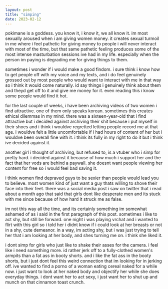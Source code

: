 ```yaml
---
layout: post
title: "simping"
date: 2023-02-12
---
```


pokimane is a goddess. you know it, i know it, we all know it. im most sexually aroused when i am giving women money. it creates sexual turmoil in me where i feel pathetic for giving money to people i will never interact with most of the time, but that same pathetic feeling produces some of the most intense masturbation sessions ive had in my life. especially when the person im paying is degrading me for giving things to them.

sometimes i wonder if i would make a good findom. i sure think i know how to get people off with my voice and my texts, and i do feel genuinely grossed out by most people who would want to interact with me in that way so i think it would come naturally. id say things i genuinely think about them and theyd get off to it and give me money for it. even reading this i know some people would find it hot.

for the last couple of weeks, i have been archiving videos of two women i find attractive. one of them only speaks korean. sometimes this creates ethical dilemmas in my mind. there was a sixteen-year-old that i find attractive but i decided against archiving their shit because i put myself in their shoes and i think i wouldve regretted letting people record me at that age. i wouldve felt a little uncomfortable if i had hours of content of her but i wouldve been overall fine with it. i think its fully in my right to do it but i think ive decided against it. 

another girl i thought of archiving, but refused to, is a vtuber who i simp for pretty hard. i decided against it because of how much i support her and the fact that her vods are behind a paywall. she doesnt want people viewing her content for free so i would feel bad saving it.

i think women find depraved guys to be sexier than people would lead you to believe. most women kind of just want a guy thats willing to shove their face into their feet. there was a social media post i saw on twitter that i read about a month ago that said that girls dont like desperate men and its stuck with me since because of how hard it struck me as false.

im not this way all the time, and its certainly something im somewhat ashamed of as i said in the first paragraph of this post. sometimes i like to act shy, but still be forward. one night i was playing vrchat and i wanted to flirt with this girl so i told her i didnt know if i could look at her breasts or not in a shy, cute demeanor. in a way, im acting shy, but i was just trying to tell her that i am looking at her body, and shes turning me on. i think she liked it.

i dont simp for girls who just like to shake their asses for the camera. i feel like i need something more. id rather jerk off to a fully-clothed women's armpits than a fat ass in booty shorts. and i like the fat ass in the booty shorts, but i just dont feel this weird connection that im looking for in jerking off. ive wanted to find a porno of a woman eating cereal naked for a while now. i just want to look at her naked body and objectify her while she does everyday things. i dont want her to act sexy, i just want her to shut up and munch on that cinnamon toast crunch.
